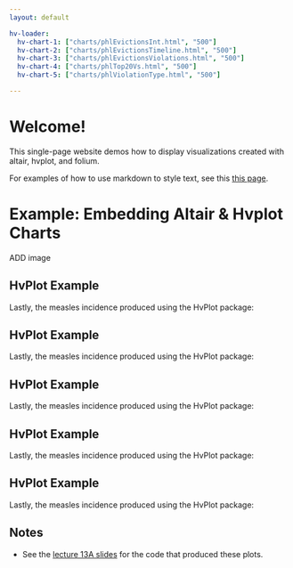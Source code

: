 ```yaml
---
layout: default

hv-loader:
  hv-chart-1: ["charts/phlEvictionsInt.html", "500"]
  hv-chart-2: ["charts/phlEvictionsTimeline.html", "500"]
  hv-chart-3: ["charts/phlEvictionsViolations.html", "500"]
  hv-chart-4: ["charts/phlTop20Vs.html", "500"]
  hv-chart-5: ["charts/phlViolationType.html", "500"]

---
```


# Welcome!

This single-page website demos how to display visualizations created with altair, hvplot, and folium.

For examples of how to use markdown to style text, see this [this page](./another-page.html).

# Example: Embedding Altair & Hvplot Charts

ADD image

## HvPlot Example

Lastly, the measles incidence produced using the HvPlot package:

<div id="hv-chart-1"></div>


## HvPlot Example

Lastly, the measles incidence produced using the HvPlot package:

<div id="hv-chart-2"></div>


## HvPlot Example

Lastly, the measles incidence produced using the HvPlot package:

<div id="hv-chart-3"></div>


## HvPlot Example

Lastly, the measles incidence produced using the HvPlot package:

<div id="hv-chart-4"></div>


## HvPlot Example

Lastly, the measles incidence produced using the HvPlot package:

<div id="hv-chart-5"></div>


## Notes

- See the [lecture 13A slides](https://musa-550-fall-2021.github.io/slideslecture-13A.html) for the code that produced these plots.
